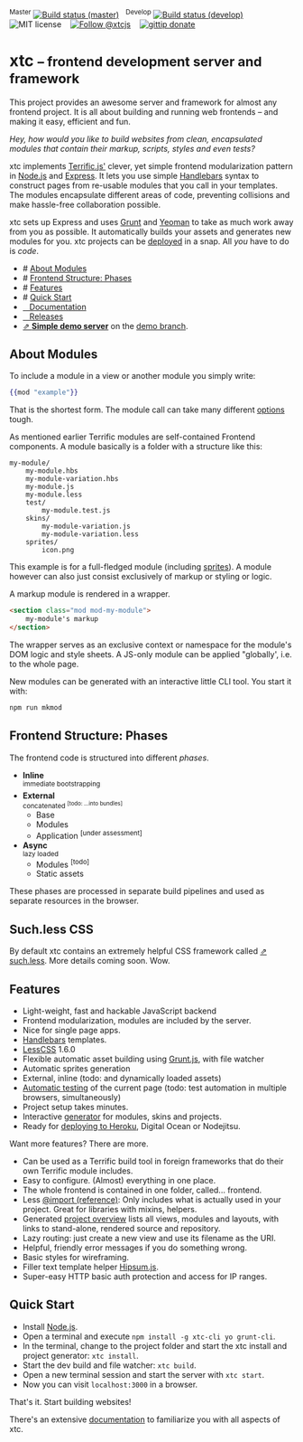 <sup>Master</sup>&nbsp;[![Build status (master)](http://b.adge.me/travis/MarcDiethelm/xtc/master.svg)](https://travis-ci.org/MarcDiethelm/xtc) &nbsp; <sup>Develop</sup>&nbsp;[![Build status (develop)](http://b.adge.me/travis/MarcDiethelm/xtc/develop.svg)](https://travis-ci.org/MarcDiethelm/xtc) &nbsp;&nbsp; ![MIT license](http://b.adge.me/:license-MIT-brightgreen.svg) &nbsp;&nbsp; [![Follow @xtcjs](http://b.adge.me/:@xtcjs-follow-green.svg)](https://twitter.com/xtcjs) &nbsp;&nbsp; [![gittip donate](http://b.adge.me/:gittip-donate-lightgrey.svg)](https://www.gittip.com/MarcDiethelm/)


# xtc <small>– frontend development server and framework</small>

This project provides an awesome server and framework for almost any frontend project.
It is all about building and running web frontends – and making it easy, efficient and fun.

*Hey, how would you like to build websites from clean, encapsulated modules that contain their markup, scripts, styles and even tests?*

xtc implements [Terrific.js'](http://terrifically.org/) clever, yet simple frontend modularization pattern in [Node.js](http://nodejs.org/) and [Express](http://expressjs.com/). It lets you use simple [Handlebars](http://handlebarsjs.com/) syntax to construct pages from re-usable modules that you call in your templates. The modules encapsulate different areas of code, preventing collisions and make hassle-free collaboration possible.

xtc sets up Express and uses [Grunt](http://gruntjs.com/) and [Yeoman](http://yeoman.io/) to take as much work away from you as possible. It automatically builds your assets and generates new modules for you. xtc projects can be [deployed](#deploying) in a snap. All *you* have to do is *code*.

- \# [About Modules](#about-modules)
- \# [Frontend Structure: Phases](#frontend-structure-phases)
- \# [Features](#features)
- \# [Quick Start](#quick-start)
- [&nbsp;&nbsp; Documentation](Documentation.md)
- [&nbsp;&nbsp; Releases](https://github.com/MarcDiethelm/xtc/releases)
- [⇗ **Simple demo server**](http://xtc.starfleet.info) on the [demo branch](https://github.com/MarcDiethelm/xtc/tree/demo).<br>


## About Modules

To include a module in a view or another module you simply write:

```hbs
{{mod "example"}}
```

That is the shortest form. The module call can take many different [options](https://github.com/MarcDiethelm/xtc/blob/develop/Documentation.md#terrific-modules) tough.

As mentioned earlier Terrific modules are self-contained Frontend components. A module basically is a folder with a structure like this:

	my-module/
		my-module.hbs
		my-module-variation.hbs
		my-module.js
		my-module.less
		test/
			my-module.test.js
		skins/
			my-module-variation.js
			my-module-variation.less
		sprites/
			icon.png

This example is for a full-fledged module (including [sprites](https://github.com/MarcDiethelm/xtc/blob/develop/Documentation.md#building-sprites-with-glue)). A module however can also just consist exclusively of markup or styling or logic.

A markup module is rendered in a wrapper.

```html
<section class="mod mod-my-module">
	my-module's markup
</section>
```

The wrapper serves as an exclusive context or namespace for the module's DOM logic and style sheets. A JS-only module can be applied "globally', i.e. to the whole page.

New modules can be generated with an interactive little CLI tool. You start it with:

```sh
npm run mkmod
```

## Frontend Structure: Phases

The frontend code is structured into different *phases*.

- **Inline**<br>
	<sup>immediate bootstrapping</sup>
- **External**<br>
	<sup>concatenated <sup>[todo: ...into bundles]</sup></sup>
	- Base
	- Modules
	- Application <sup>[under assessment]</sup>
- **Async**<br>
	<sup>lazy loaded</sup>
	- Modules <sup>[todo]</sup>
	- Static assets

These phases are processed in separate build pipelines and used as separate resources in the browser.

## Such.less CSS

By default xtc contains an extremely helpful CSS framework called [⇗ such.less](https://github.com/MarcDiethelm/such.less). More details coming soon. Wow.


## Features


- Light-weight, fast and hackable JavaScript backend
- Frontend modularization, modules are included by the server.
- Nice for single page apps.
- [Handlebars](http://handlebarsjs.com/) templates.
- [LessCSS](https://github.com/less/less.js) 1.6.0
- Flexible automatic asset building using [Grunt.js](http://gruntjs.com/), with file watcher
- Automatic sprites generation
- External, inline (todo: and dynamically loaded assets)
- [Automatic testing](#module-testing) of the current page (todo: test automation in multiple browsers, simultaneously)
- Project setup takes minutes.
- Interactive [generator](#terrific-module-creation) for modules, skins and projects.
- Ready for [deploying to Heroku](https://gist.github.com/MarcDiethelm/6321844), Digital Ocean or Nodejitsu.

Want more features? There are more.

- Can be used as a Terrific build tool in foreign frameworks that do their own Terrific module includes.
- Easy to configure. (Almost) everything in one place.
- The whole frontend is contained in one folder, called... frontend.
- Less [@import (reference)](http://lesscss.org/features/#import-options-reference): Only includes what is actually used in your project. Great for libraries with mixins, helpers.
- Generated [project overview](https://github.com/MarcDiethelm/xtc/blob/master/Documentation.md#project-overview) lists all views, modules and layouts, with links to stand-alone, rendered source and repository.
- Lazy routing: just create a new view and use its filename as the URI.
- Helpful, friendly error messages if you do something wrong.
- Basic styles for wireframing.
- Filler text template helper [Hipsum.js](https://github.com/MarcDiethelm/Hipsum.js).
- Super-easy HTTP basic auth protection and access for IP ranges.


## Quick Start

- Install [Node.js](http://nodejs.org/).
- Open a terminal and execute `npm install -g xtc-cli yo grunt-cli`.
- In the terminal, change to the project folder and start the xtc install and project generator: `xtc install`.
- Start the dev build and file watcher: `xtc build`.
- Open a new terminal session and start the server with `xtc start`.
- Now you can visit `localhost:3000` in a browser.

That's it. Start building websites!

There's an extensive [documentation](Documentation.md) to familiarize you with all aspects of xtc.
